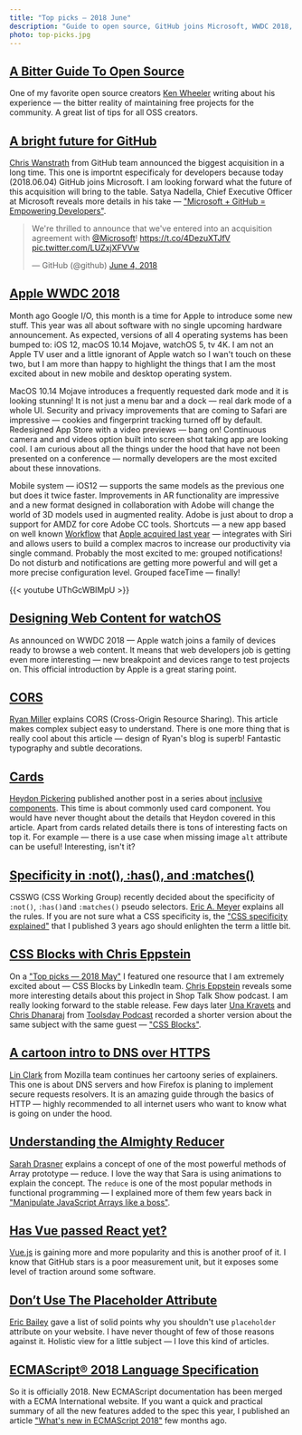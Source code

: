 ```yaml
---
title: "Top picks — 2018 June"
description: "Guide to open source, GitHub joins Microsoft, WWDC 2018, CORS, accessible cards, CSS Blocks, DNS over HTTPS, Vue passed React, ECMAScript 2018 and more…"
photo: top-picks.jpg
---
```


## [A Bitter Guide To Open Source](https://medium.com/@ken_wheeler/a-bitter-guide-to-open-source-a8e3b6a3c1c4)

One of my favorite open source creators [Ken Wheeler](https://twitter.com/ken_wheeler) writing about his experience — the bitter reality of maintaining free projects for the community. A great list of tips for all OSS creators.

## [A bright future for GitHub](https://blog.github.com/2018-06-04-github-microsoft/)

[Chris Wanstrath](https://twitter.com/defunkt) from GitHub team announced the biggest acquisition in a long time. This one is importnt especificaly for developers because today (2018.06.04) GitHub joins Microsoft. I am looking forward what the future of this acquisition will bring to the table. Satya Nadella, Chief Executive Officer at Microsoft reveals more details in his take — ["Microsoft + GitHub = Empowering Developers"](https://blogs.microsoft.com/blog/2018/06/04/microsoft-github-empowering-developers/).

<blockquote class="twitter-tweet"><p lang="en" dir="ltr">We&#39;re thrilled to announce that we&#39;ve entered into an acquisition agreement with <a href="https://twitter.com/Microsoft?ref_src=twsrc%5Etfw">@Microsoft</a>! <a href="https://t.co/4DezuXTJfV">https://t.co/4DezuXTJfV</a> <a href="https://t.co/LUZxjXFVVw">pic.twitter.com/LUZxjXFVVw</a></p>&mdash; GitHub (@github) <a href="https://twitter.com/github/status/1003623284829638659?ref_src=twsrc%5Etfw">June 4, 2018</a></blockquote> <script async src="https://platform.twitter.com/widgets.js" charset="utf-8"></script>

## [Apple WWDC 2018](https://www.apple.com/apple-events/june-2018/)

Month ago Google I/O, this month is a time for Apple to introduce some new stuff. This year was all about software with no single upcoming hardware announcement. As expected, versions of all 4 operating systems has been bumped to: iOS 12, macOS 10.14 Mojave, watchOS 5, tv 4K. I am not an Apple TV user and a little ignorant of Apple watch so I wan't touch on these two, but I am more than happy to highlight the things that I am the most excited about in new mobile and desktop operating system.

MacOS 10.14 Mojave introduces a frequently requested dark mode and it is looking stunning! It is not just a menu bar and a dock — real dark mode of a whole UI. Security and privacy improvements that are coming to Safari are impressive — cookies and fingerprint tracking turned off by default. Redesigned App Store with a video previews — bang on! Continuous camera and and videos option built into screen shot taking app are looking cool. I am curious about all the things under the hood that have not been presented on a conference — normally developers are the most excited about these innovations.

Mobile system — iOS12 — supports the same models as the previous one but does it twice faster. Improvements in AR functionality are impressive and a new format designed in collaboration with Adobe will change the world of 3D models used in augmented reality. Adobe is just about to drop a support for AMDZ for core Adobe CC tools. Shortcuts — a new app based on well known [Workflow](https://workflow.is/) that [Apple acquired last year](https://techcrunch.com/2017/03/22/apple-has-acquired-workflow-a-powerful-automation-tool-for-ipad-and-iphone/) — integrates with Siri and allows users to build a complex macros to increase our productivity via single command. Probably the most excited to me: grouped notifications! Do not disturb and notifications are getting more powerful and will get a more precise configuration level. Grouped faceTime — finally!

{{< youtube UThGcWBIMpU >}}

## [Designing Web Content for watchOS](https://developer.apple.com/videos/play/wwdc2018/239/)

As announced on WWDC 2018 — Apple watch joins a family of devices ready to browse a web content. It means that web developers job is getting even more interesting — new breakpoint and devices range to test projects on. This official introduction by Apple is a great staring point.

## [CORS](https://frontendian.co/cors)

[Ryan Miller](https://twitter.com/andryanmiller) explains CORS (Cross-Origin Resource Sharing). This article makes complex subject easy to understand. There is one more thing that is really cool about this article — design of Ryan's blog is superb! Fantastic typography and subtle decorations.

## [Cards](https://inclusive-components.design/cards/)

[Heydon Pickering](https://twitter.com/heydonworks) published another post in a series about [inclusive components](https://inclusive-components.design/). This time is about commonly used card component. You would have never thought about the details that Heydon covered in this article. Apart from cards related details there is tons of interesting facts on top it. For example — there is a use case when missing image `alt` attribute can be useful! Interesting, isn't it?

## [Specificity in :not(), :has(), and :matches()](https://meyerweb.com/eric/thoughts/2018/06/05/specificity-in-not-has-and-matches/)

CSSWG (CSS Working Group) recently decided about the specificity of `:not()`, `:has()`and `:matches()` pseudo selectors. [Eric A. Meyer](https://twitter.com/meyerweb) explains all the rules. If you are not sure what a CSS specificity is, the ["CSS specificity explained"](https://pawelgrzybek.com/css-specificity-explained/) that I published 3 years ago should enlighten the term a little bit.

## [CSS Blocks with Chris Eppstein](http://shoptalkshow.com/episodes/315-css-blocks-chris-eppstein/)

On a ["Top picks — 2018 May"](https://pawelgrzybek.com/top-picks-2018-may/) I featured one resource that I am extremely excited about — CSS Blocks by LinkedIn team. [Chris Eppstein](https://twitter.com/chriseppstein) reveals some more interesting details about this project in Shop Talk Show podcast. I am really looking forward to the stable release. Few days later [Una Kravets](https://twitter.com/una) and [Chris Dhanaraj](https://twitter.com/chrisdhanaraj) from [Toolsday Podcast](https://spec.fm/podcasts/toolsday/155363) recorded a shorter version about the same subject with the same guest — ["CSS Blocks"](https://spec.fm/podcasts/toolsday/155363).

## [A cartoon intro to DNS over HTTPS](https://hacks.mozilla.org/2018/05/a-cartoon-intro-to-dns-over-https/)

[Lin Clark](https://twitter.com/linclark) from Mozilla team continues her cartoony series of explainers. This one is about DNS servers and how Firefox is planing to implement secure requests resolvers. It is an amazing guide through the basics of HTTP — highly recommended to all internet users who want to know what is going on under the hood.

## [Understanding the Almighty Reducer](https://css-tricks.com/understanding-the-almighty-reducer/)

[Sarah Drasner](https://twitter.com/sarah_edo) explains a concept of one of the most powerful methods of Array prototype — reduce. I love the way that Sara is using animations to explain the concept. The `reduce` is one of the most popular methods in functional programming — I explained more of them few years back in ["Manipulate JavaScript Arrays like a boss"](https://pawelgrzybek.com/manipulate-javascript-arrays-like-a-boss/).

## [Has Vue passed React yet?](https://hasvuepassedreactyet.surge.sh/)

[Vue.js](https://vuejs.org/) is gaining more and more popularity and this is another proof of it. I know that GitHub stars is a poor measurement unit, but it exposes some level of traction around some software.

## [Don’t Use The Placeholder Attribute](https://www.smashingmagazine.com/2018/06/placeholder-attribute/)

[Eric Bailey](https://twitter.com/ericwbailey) gave a list of solid points why you shouldn't use `placeholder` attribute on your website. I have never thought of few of those reasons against it. Holistic view for a little subject — I love this kind of articles.

## [ECMAScript® 2018 Language Specification ](http://www.ecma-international.org/publications/standards/Ecma-262.htm)

So it is officially 2018. New ECMAScript documentation has been merged with a ECMA International website. If you want a quick and practical summary of all the new features added to the spec this year, I published an article ["What's new in ECMAScript 2018"](https://pawelgrzybek.com/whats-new-in-ecmascript-2018/) few months ago.
